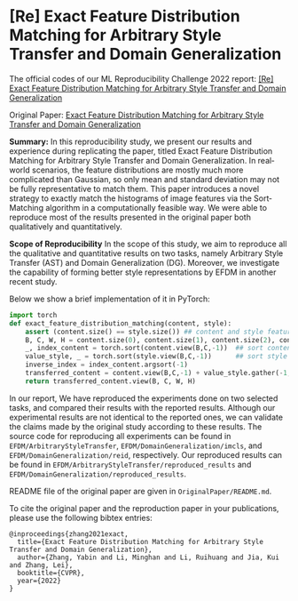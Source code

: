 # [Re] Exact Feature Distribution Matching for Arbitrary Style Transfer and Domain Generalization
The official codes of our ML Reproducibility Challenge 2022 report: [[Re] Exact Feature Distribution Matching for Arbitrary Style Transfer and Domain Generalization]()

Original Paper: [Exact Feature Distribution Matching for Arbitrary Style Transfer and Domain Generalization](https://arxiv.org/abs/2203.07740)

**Summary:** In this reproducibility study, we present our results and experience during replicating the paper, titled Exact Feature Distribution Matching for Arbitrary Style Transfer and Domain Generalization. In real‐world scenarios, the feature distributions are mostly much more complicated than Gaussian, so only mean and standard deviation may not be fully representative to match them. This paper introduces a novel strategy to exactly match the histograms of image features via the Sort‐Matching algorithm in a computationally feasible way. We were able to reproduce most of the results presented in the original paper both qualitatively and quantitatively. 


**Scope of Reproducibility** In the scope of this study, we aim to reproduce all the qualitative and quantitative results on two tasks, namely Arbitrary Style Transfer (AST) and Domain Generalization (DG). Moreover, we investigate the capability of forming better style representations by EFDM in another recent study.

Below we show a brief implementation of it in PyTorch:
```python
import torch
def exact_feature_distribution_matching(content, style):
    assert (content.size() == style.size()) ## content and style features should share the same shape
    B, C, W, H = content.size(0), content.size(1), content.size(2), content.size(3)
    _, index_content = torch.sort(content.view(B,C,-1))  ## sort content feature
    value_style, _ = torch.sort(style.view(B,C,-1))      ## sort style feature
    inverse_index = index_content.argsort(-1)
    transferred_content = content.view(B,C,-1) + value_style.gather(-1, inverse_index) - content.view(B,C,-1).detach()
    return transferred_content.view(B, C, W, H)
```



In our report, We have reproduced the experiments done on two selected tasks, and compared their results with the reported results. Although our experimental results are not identical to the reported ones, we can validate the claims made by the original study according to these results. The source code for reproducing all experiments can be found in `EFDM/ArbitraryStyleTransfer`, `EFDM/DomainGeneralization/imcls`, and `EFDM/DomainGeneralization/reid`, respectively. Our reproduced results can be found in `EFDM/ArbitraryStyleTransfer/reproduced_results` and `EFDM/DomainGeneralization/reproduced_results`.

README file of the original paper are given in `OriginalPaper/README.md`.

To cite the original paper and the reproduction paper in your publications, please use the following bibtex entries:
```
@inproceedings{zhang2021exact,
  title={Exact Feature Distribution Matching for Arbitrary Style Transfer and Domain Generalization},
  author={Zhang, Yabin and Li, Minghan and Li, Ruihuang and Jia, Kui and Zhang, Lei},
  booktitle={CVPR},
  year={2022}
}
```
```
```